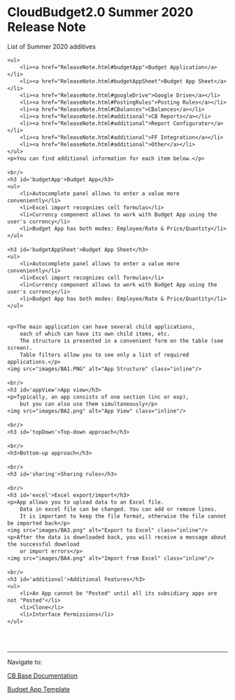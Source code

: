 <html>
<body>

<head>
    <meta charset="UTF-8">
    <title>CloudBudget2.0 Release Note</title>
</head>

<h1 id='pageTop'>CloudBudget2.0 Summer 2020 Release Note</h1>
<div>
    <p>List of Summer 2020 additives</p>

    <ul>
        <li><a href="ReleaseNote.html#budgetApp">Budget Application</a></li>
        <li><a href="ReleaseNote.html#budgetAppSheet">Budget App Sheet</a></li>
        <li><a href="ReleaseNote.html#googleDrive">Google Drive</a></li>
        <li><a href="ReleaseNote.html#PostingRules">Posting Rules</a></li>
        <li><a href="ReleaseNote.html#CBalances">CBalances</a></li>
        <li><a href="ReleaseNote.html#additional">CB Reports</a></li>
        <li><a href="ReleaseNote.html#additional">Report Configurator</a></li>
        <li><a href="ReleaseNote.html#additional">FF Integration</a></li>
        <li><a href="ReleaseNote.html#additional">Other</a></li>
    </ul>
    <p>You can find additional information for each item below.</p>

    <br/>
    <h3 id='budgetApp'>Budget App</h3>
    <ul>
        <li>Autocomplete panel allows to enter a value more conveniently</li>
        <li>Excel import recognizes cell formulas</li>
        <li>Currency component allows to work with Budget App using the user's currency</li>
        <li>Budget App has both modes: Employee/Rate & Price/Quantity</li>
    </ul>

    <h3 id='budgetAppSheet'>Budget App Sheet</h3>
    <ul>
        <li>Autocomplete panel allows to enter a value more conveniently</li>
        <li>Excel import recognizes cell formulas</li>
        <li>Currency component allows to work with Budget App using the user's currency</li>
        <li>Budget App has both modes: Employee/Rate & Price/Quantity</li>
    </ul>


    <p>The main application can have several child applications,
        each of which can have its own child items, etc.
        The structure is presented in a convenient form on the table (see screen).
        Table filters allow you to see only a list of required applications.</p>
    <img src="images/BA1.PNG" alt="App Structure" class="inline"/>

    <br/>
    <h3 id='appView'>App view</h3>
    <p>Typically, an app consists of one section (inc or exp),
        but you can also use them simultaneously</p>
    <img src="images/BA2.png" alt="App View" class="inline"/>

    <br/>
    <h3 id='topDown'>Top-down approach</h3>

    <br/>
    <h3>Bottom-up approach</h3>

    <br/>
    <h3 id='sharing'>Sharing rules</h3>

    <br/>
    <h3 id='excel'>Excel export/import</h3>
    <p>App allows you to upload data to an Excel file.
        Data in excel file can be changed. You can add or remove lines.
        It is important to keep the file format, otherwise the file cannot be imported back</p>
    <img src="images/BA3.png" alt="Export to Excel" class="inline"/>
    <p>After the data is downloaded back, you will receive a message about the successful download
        or import errors</p>
    <img src="images/BA4.png" alt="Import from Excel" class="inline"/>

    <br/>
    <h3 id='additional'>Additional Features</h3>
    <ul>
        <li>An App cannot be "Posted" until all its subsidiary apps are not "Posted"</li>
        <li>Clone</li>
        <li>Interface Permissions</li>
    </ul>

</div>
<br/>


<br/>
<hr/>
<div>
    Navigate to:
    <p><a href="https://cloudbudgetinc.github.io/Docs/CBCore">CB Base Documentation</a></p>
    <p><a href="https://cloudbudgetinc.github.io/Docs/BudgetTemplate">Budget App Template</a></p>
</div>

<button onclick="topFunction()" id="myBtn" title="Go to top">Top</button>

<script>
    let mybutton = document.getElementById("myBtn");
    window.onscroll = function () {
        scrollFunction()
    };

    function scrollFunction() {
        mybutton.style.display = document.body.scrollTop > 20 || document.documentElement.scrollTop > 20 ? "block" : "none";
    }

    function topFunction() {
        document.body.scrollTop = 0;
        document.documentElement.scrollTop = 0;
    }
</script>

<style>
    #myBtn {
        display: none;
        position: fixed;
        bottom: 20px;
        right: 30px;
        z-index: 99;
        font-size: 18px;
        border: 1px solid #b5e853;
        outline: none;
        background-color: #171717;
        color: #b5e853;
        cursor: pointer;
        padding: 15px;
        border-radius: 4px;
    }

    #myBtn:hover {
        background-color: #181818;
    }
</style>


</body>
</html>